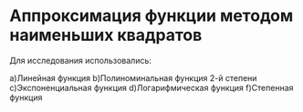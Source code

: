 # Аппроксимация функции методом наименьших квадратов

Для исследования использовались:

a)Линейная функция
b)Полиноминальная функция 2-й степени
c)Экспоненциальная функция
d)Логарифмическая функция
f)Степенная функция
